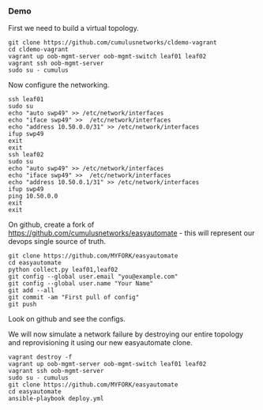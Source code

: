 



### Demo

First we need to build a virtual topology.

    git clone https://github.com/cumulusnetworks/cldemo-vagrant
    cd cldemo-vagrant
    vagrant up oob-mgmt-server oob-mgmt-switch leaf01 leaf02
    vagrant ssh oob-mgmt-server
    sudo su - cumulus

Now configure the networking.

    ssh leaf01
    sudo su
    echo "auto swp49" >> /etc/network/interfaces
    echo "iface swp49" >>  /etc/network/interfaces
    echo "address 10.50.0.0/31" >> /etc/network/interfaces
    ifup swp49
    exit
    exit
    ssh leaf02
    sudo su
    echo "auto swp49" >> /etc/network/interfaces
    echo "iface swp49" >>  /etc/network/interfaces
    echo "address 10.50.0.1/31" >> /etc/network/interfaces
    ifup swp49
    ping 10.50.0.0
    exit
    exit

On github, create a fork of https://github.com/cumulusnetworks/easyautomate -
this will represent our devops single source of truth.

    git clone https://github.com/MYFORK/easyautomate
    cd easyautomate
    python collect.py leaf01,leaf02
    git config --global user.email "you@example.com"
    git config --global user.name "Your Name"
    git add --all
    git commit -am "First pull of config"
    git push

Look on github and see the configs.

We will now simulate a network failure by destroying our entire topology and
reprovisioning it using our new easyautomate clone.

    vagrant destroy -f
    vagrant up oob-mgmt-server oob-mgmt-switch leaf01 leaf02
    vagrant ssh oob-mgmt-server
    sudo su - cumulus
    git clone https://github.com/MYFORK/easyautomate
    cd easyautomate
    ansible-playbook deploy.yml

